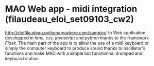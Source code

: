 # MAO Web app - midi integration (filaudeau_eloi_set09103_cw2)
http://eloifilaudeau.pythonanywhere.com/sampler/ \n
Web application developped in *html, css, javascript* and *python* thanks to the framework *Flask*.
The main part of the app is to allow the use of a midi keyboard or simply the computer keyboard to produce sound thanks to oscillator's functions and make MAO with a simple but functionnal drumpad and keyboard station.
